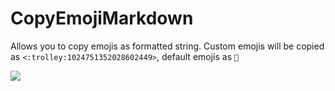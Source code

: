 # CopyEmojiMarkdown

Allows you to copy emojis as formatted string. Custom emojis will be copied as `<:trolley:1024751352028602449>`, default
emojis as `🛒`

![](https://github.com/prodbyeagle/cord/assets/45497981/417f345a-7031-4fe7-8e42-e238870cd547)
